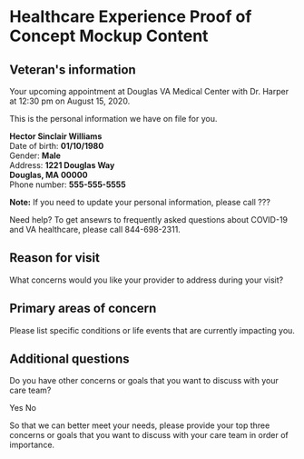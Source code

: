 # Healthcare Experience Proof of Concept Mockup Content

## Veteran's information
Your upcoming appointment at Douglas VA Medical Center  with Dr. Harper at 12:30 pm on August 15, 2020. 

This is the personal information we have on file for you.

**Hector Sinclair Williams**<br>
Date of birth: **01/10/1980**<br>
Gender: **Male**<br>
Address: **1221 Douglas Way<br> 
Douglas, MA 00000**<br>
Phone number: **555-555-5555**

**Note:** If you need to update your personal information, please call ???

Need help?
To get ansewrs to frequently asked questions about COVID-19 and VA healthcare, please call 844-698-2311. 

## Reason for visit
What concerns would you like your provider to address during your visit?

## Primary areas of concern
Please list specific conditions or life events that are currently impacting you.

## Additional questions
Do you have other concerns or goals that you want to discuss with your care team?

Yes
No

So that we can better meet your needs, please provide your top three concerns or goals that you want to discuss with your care team in order of importance.
